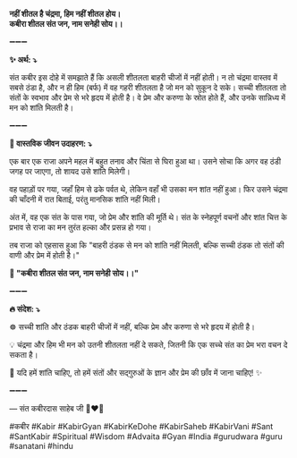 **नहीं शीतल है चंद्रमा, हिम नहीं शीतल होय।**\
**कबीरा शीतल संत जन, नाम सनेही सोय।।**

➖➖➖

**✨ अर्थ: ⤵**

संत कबीर इस दोहे में समझाते हैं कि असली शीतलता बाहरी चीजों में नहीं होती। न तो चंद्रमा वास्तव में सबसे ठंडा है, और न ही हिम (बर्फ) में वह गहरी शीतलता है जो मन को सुकून दे सके। सच्ची शीतलता तो संतों के स्वभाव और प्रेम से भरे हृदय में होती है। वे प्रेम और करुणा के स्रोत होते हैं, और उनके सान्निध्य में मन को शांति मिलती है।

➖➖➖

**🌾 वास्तविक जीवन उदाहरण: ⤵**

एक बार एक राजा अपने महल में बहुत तनाव और चिंता से घिरा हुआ था। उसने सोचा कि अगर वह ठंडी जगह पर जाएगा, तो शायद उसे शांति मिलेगी।

वह पहाड़ों पर गया, जहाँ हिम से ढके पर्वत थे, लेकिन वहाँ भी उसका मन शांत नहीं हुआ। फिर उसने चंद्रमा की चाँदनी में रात बिताई, परंतु मानसिक शांति नहीं मिली।

अंत में, वह एक संत के पास गया, जो प्रेम और शांति की मूर्ति थे। संत के स्नेहपूर्ण वचनों और शांत चित्त के प्रभाव से राजा का मन तुरंत हल्का और प्रसन्न हो गया।

तब राजा को एहसास हुआ कि "बाहरी ठंडक से मन को शांति नहीं मिलती, बल्कि सच्ची ठंडक तो संतों की वाणी और प्रेम में होती है।"

**📜 "कबीरा शीतल संत जन, नाम सनेही सोय।।"**

➖➖➖

**🔥 संदेश: ⤵**

☸ सच्ची शांति और ठंडक बाहरी चीजों में नहीं, बल्कि प्रेम और करुणा से भरे हृदय में होती है।

💡 चंद्रमा और हिम भी मन को उतनी शीतलता नहीं दे सकते, जितनी कि एक सच्चे संत का प्रेम भरा वचन दे सकता है।

🙏 यदि हमें शांति चाहिए, तो हमें संतों और सद्गुरुओं के ज्ञान और प्रेम की छाँव में जाना चाहिए! ✨

➖➖➖

— संत कबीरदास साहेब जी 🙏❤️💯

#कबीर #Kabir #KabirGyan #KabirKeDohe #KabirSaheb #KabirVani #Sant #SantKabir #Spiritual #Wisdom #Advaita #Gyan #India #gurudwara #guru #sanatani #hindu
